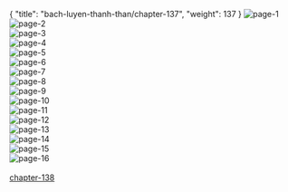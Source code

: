 { "title": "bach-luyen-thanh-than/chapter-137", "weight": 137 }
<img src="bach-luyen-thanh-than_0137_01-58ee3cd611de504b63f53a4335fe0ca3.webp" alt="page-1" origin="http://storage.fshare.vn/Test-vechai/1502953148-Bach-Luyen-Thanh-Than-Chapter-133-02.jpg"><br/>
<img src="bach-luyen-thanh-than_0137_02-6110366f97c0e57be3c7e5a05c29ff7b.webp" alt="page-2" origin="http://storage.fshare.vn/Test-vechai/1502953148-Bach-Luyen-Thanh-Than-Chapter-133-03.jpg"><br/>
<img src="bach-luyen-thanh-than_0137_03-984b7d404e37ef49ba4e5a9d980d4ae6.webp" alt="page-3" origin="http://storage.fshare.vn/Test-vechai/1502953148-Bach-Luyen-Thanh-Than-Chapter-133-04.jpg"><br/>
<img src="bach-luyen-thanh-than_0137_04-7e5c897f2957269817d152a6db5e620a.webp" alt="page-4" origin="http://storage.fshare.vn/Test-vechai/1502953148-Bach-Luyen-Thanh-Than-Chapter-133-05.jpg"><br/>
<img src="bach-luyen-thanh-than_0137_05-a3edec1a0a10556ea444fb4dd4864efd.webp" alt="page-5" origin="http://storage.fshare.vn/Test-vechai/1502953148-Bach-Luyen-Thanh-Than-Chapter-133-06.jpg"><br/>
<img src="bach-luyen-thanh-than_0137_06-ef6f83ea5e4edce3cb5d984987a1e07f.webp" alt="page-6" origin="http://storage.fshare.vn/Test-vechai/1502953148-Bach-Luyen-Thanh-Than-Chapter-133-07.jpg"><br/>
<img src="bach-luyen-thanh-than_0137_07-037f97516507809adf9e2c26ffb53c66.webp" alt="page-7" origin="http://storage.fshare.vn/Test-vechai/1502953148-Bach-Luyen-Thanh-Than-Chapter-133-08.jpg"><br/>
<img src="bach-luyen-thanh-than_0137_08-c56b0ae5232f0cd38d451ff7a569cab2.webp" alt="page-8" origin="http://storage.fshare.vn/Test-vechai/1502953148-Bach-Luyen-Thanh-Than-Chapter-133-09.jpg"><br/>
<img src="bach-luyen-thanh-than_0137_09-dcfbf5a950a734b37e90238c64a8aa21.webp" alt="page-9" origin="http://storage.fshare.vn/Test-vechai/1502953148-Bach-Luyen-Thanh-Than-Chapter-133-10.jpg"><br/>
<img src="bach-luyen-thanh-than_0137_10-ce00d03b4579ce099597224f8ad17147.webp" alt="page-10" origin="http://storage.fshare.vn/Test-vechai/1502953148-Bach-Luyen-Thanh-Than-Chapter-133-11.jpg"><br/>
<img src="bach-luyen-thanh-than_0137_11-79e14008f9a78e2c9219efd01efa9c7d.webp" alt="page-11" origin="http://storage.fshare.vn/Test-vechai/1502953148-Bach-Luyen-Thanh-Than-Chapter-133-12.jpg"><br/>
<img src="bach-luyen-thanh-than_0137_12-d2d6958487e569df2bdb5ce90b5285aa.webp" alt="page-12" origin="http://storage.fshare.vn/Test-vechai/1502953148-Bach-Luyen-Thanh-Than-Chapter-133-13.jpg"><br/>
<img src="bach-luyen-thanh-than_0137_13-dc1b643ad4eb34957c34c0fd32379aab.webp" alt="page-13" origin="http://storage.fshare.vn/Test-vechai/1502953148-Bach-Luyen-Thanh-Than-Chapter-133-14.jpg"><br/>
<img src="bach-luyen-thanh-than_0137_14-140c555fb6caaa4248f3edcc41d1a3bb.webp" alt="page-14" origin="http://storage.fshare.vn/Test-vechai/1502953148-Bach-Luyen-Thanh-Than-Chapter-133-15.jpg"><br/>
<img src="bach-luyen-thanh-than_0137_15-777c4a2710c94474093c48d14701730e.webp" alt="page-15" origin="http://storage.fshare.vn/Test-vechai/1502953148-Bach-Luyen-Thanh-Than-Chapter-133-16.jpg"><br/>
<img src="bach-luyen-thanh-than_0137_16-3552670cd4c68ca5ecb322edb98df504.webp" alt="page-16" origin="http://storage.fshare.vn/Test-vechai/1502953148-Bach-Luyen-Thanh-Than-Chapter-133-17.jpg"><br/>
<br/><a class="nextchap" href="/bach-luyen-thanh-than/chapter-138">chapter-138</a>
